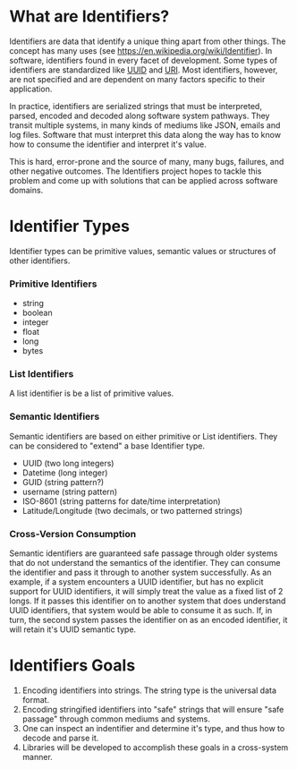 # What are Identifiers?
Identifiers are data that identify a unique thing apart from other things. The concept has many uses (see https://en.wikipedia.org/wiki/Identifier). In software, identifiers found in every facet of development. Some types of identifiers are standardized like [UUID](https://www.ietf.org/rfc/rfc4122.txt) and [URI](https://www.w3.org/Addressing/URL/uri-spec.html). Most identifiers, however, are not specified and are dependent on many factors specific to their application.

In practice, identifiers are serialized strings that must be interpreted, parsed, encoded and decoded along software system pathways. They transit multiple systems, in many kinds of mediums like JSON, emails and log files. Software that must interpret this data along the way has to know how to consume the identifier and interpret it's value.

This is hard, error-prone and the source of many, many bugs, failures, and other negative outcomes. The Identifiers project hopes to tackle this problem and come up with solutions that can be applied across software domains.

# Identifier Types
Identifier types can be primitive values, semantic values or structures of other identifiers.

### Primitive Identifiers
* string
* boolean
* integer
* float
* long
* bytes

### List Identifiers
A list identifier is be a list of primitive values.

### Semantic Identifiers
Semantic identifiers are based on either primitive or List identifiers. They can be considered to "extend" a base Identifier type.

* UUID (two long integers)
* Datetime (long integer)
* GUID (string pattern?)
* username (string pattern)
* ISO-8601 (string patterns for date/time interpretation)
* Latitude/Longitude (two decimals, or two patterned strings)

### Cross-Version Consumption
Semantic identifiers are guaranteed safe passage through older systems that do not understand the semantics of the identifier. They can consume the identifier and pass it through to another system successfully. As an example, if a system encounters a UUID identifier, but has no explicit support for UUID identifiers, it will simply treat the value as a fixed list of 2 longs. If it passes this identifier on to another system that does understand UUID identifiers, that system would be able to consume it as such. If, in turn, the second system passes the identifier on as an encoded identifier, it will retain it's UUID semantic type.

# Identifiers Goals
1. Encoding identifiers into strings. The string type is the universal data format.
2. Encoding stringified identifiers into "safe" strings that will ensure "safe passage" through common mediums and systems.
3. One can inspect an indentifier and determine it's type, and thus how to decode and parse it.
4. Libraries will be developed to accomplish these goals in a cross-system manner.

